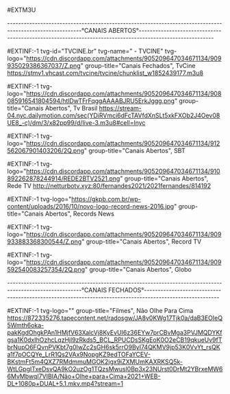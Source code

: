 #EXTM3U


---------------------------------------------------------------------------------------------------------°CANAIS ABERTOS°---------------------------------------------------------------------------------------------------------


#EXTINF:-1 tvg-id="TVCINE.br" tvg-name=" - TVCINE" tvg-logo="https://cdn.discordapp.com/attachments/905209647034671134/909935029386367037/Z.png" group-title="Canais Fechados", TvCine
https://stmv1.vhcast.com/tvcine/tvcine/chunklist_w1852439177.m3u8

#EXTINF:-1 tvg-logo="https://cdn.discordapp.com/attachments/905209647034671134/908085916541804594/htlDwTFrFqggAAAABJRU5ErkJggg.png" group-title="Canais Abertos", Tv Brasil
https://stream-04.nyc.dailymotion.com/sec(YDiRVmci6dFcTAVfdXnSLt5xkFXOb2J4Oev08UE8_-c)/dm/3/x82pp99/d/live-3.m3u8#cell=lnyc

#EXTINF:-1 tvg-logo="https://cdn.discordapp.com/attachments/905209647034671134/912562067901403206/2Q.png" group-title="Canais Abertos", SBT


#EXTINF:-1 tvg-logo="https://cdn.discordapp.com/attachments/905209647034671134/910892262878244914/REDE2BTV2521.png" group-title="Canais Abertos", Rede TV
http://netturbotv.xyz:80/fernandes2021/2021fernandes/814192


#EXTINF:-1 tvg-logo="https://gkpb.com.br/wp-content/uploads/2016/10/novo-logo-record-news-2016.jpg" group-title="Canais Abertos", Records News


#EXTINF:-1 tvg-logo="https://cdn.discordapp.com/attachments/905209647034671134/909933883368300544/Z.png" group-title="Canais Abertos", Record TV


#EXTINF:-1 tvg-logo="https://cdn.discordapp.com/attachments/905209647034671134/909592540083257354/2Q.png" group-title="Canais Abertos", Globo



---------------------------------------------------------------------------------------------------------°CANAIS FECHADOS°---------------------------------------------------------------------------------------------------------

#EXTINF:-1 tvg-logo="" group-title="Filmes", Não Olhe Para Cima
https://872335276.tapecontent.net/radosgw/JA8v0KWg17Tjk0a/daB3EOIeQ5Wmth6oka-pakKgdOhgkPAn1HMjfV63XalcVj8KyEvUI6z36EYw7prCBvMga3PVJMQDYKfgsa1K0dxIhOzhcLqzHjl9zRkds5_BCL_RPUCDsSKgEoK0O2eCB19qkueUv9fTbrNupO6FQvnPVKbt7g0lwZc2sGH6sk5rrO9ByI74QKMV9jp53K0VvYt_rsQKa1f7pOCQYe_LrR1Qs2VAx9NopgKZ9edTOFaYCEV-BKstmFt5m4QXZ7RMdmmuMGOK2jgx9iZXMUmKAXRKSQ5k-WtLGpgITxeDsvQA9kO2uzOg1TQzsMwusl0Bp3x23NUrst0DrMt2YBrxeMW66MvMbwqI7VIBIA/Não+Olhe+para+Cima+2021+WEB-DL+1080p+DUAL+5.1.mkv.mp4?stream=1
